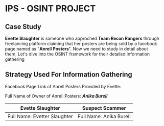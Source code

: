 
# IPS - OSINT PROJECT 

## Case Study
**Evette Slaughter** is someone who approched **Team Recon Rangers** through freelancing platform claiming that her posters are being sold by a facebook page named as "**Anrell Posters**". Now we need to study in detail about them, Let's dive into the OSINT framework for their detailed information gathering

## Strategy Used For Information Gathering
Facebook Page Link of Anrell Posters Provided by Evette: 

Full Name of Owner of Anrell Posters: ***Anika Burell*** 





|Evette Slaughter| Suspect Scammer |
|--|--|
|  Full Name: Evetter Slaughter| Full Name: Anika Burell |
